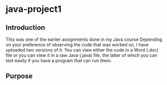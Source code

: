 # java-project1

## Introduction
This was one of the earlier assignments done in my Java course Depending on your preference of observing the code that was worked on, I have uploaded two versions of it. You can view either the code in a Word (.doc) file or you can view it in a raw Java (.java) file, the latter of which you can test easily if you have a program that can run them.

## Purpose
